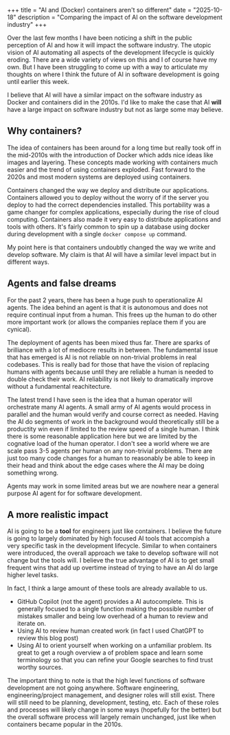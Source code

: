 +++
title = "AI and (Docker) containers aren't so different"
date = "2025-10-18"
description = "Comparing the impact of AI on the software development industry"
+++

Over the last few months I have been noticing a shift in the public perception of AI and how it will impact the software industry.
The utopic vision of AI automating all aspects of the development lifecycle is quickly eroding.
There are a wide variety of views on this and I of course have my own. But I have been struggling to come up with a way to articulate my thoughts on where I think the future of AI in software development is going until earlier this week.

I believe that AI will have a similar impact on the software industry as Docker and containers did in the 2010s.
I'd like to make the case that AI **will** have a large impact on software industry but not as large some may believe.

## Why containers?

The idea of containers has been around for a long time but really took off in the mid-2010s with the introduction of Docker which adds nice ideas like images and layering. These concepts made working with containers much easier and the trend of using containers exploded. Fast forward to the 2020s and most modern systems are deployed using containers.

Containers changed the way we deploy and distribute our applications. Containers allowed you to deploy without the worry of if the server you deploy to had the correct dependencies installed. This portability was a game changer for complex applications, especially during the rise of cloud computing.
Containers also made it very easy to distribute applications and tools with others. It's fairly common to spin up a database using docker during development with a single `docker compose up` command.

My point here is that containers undoubtly changed the way we write and develop software.
My claim is that AI will have a similar level impact but in different ways.

## Agents and false dreams

For the past 2 years, there has been a huge push to operationalize AI agents.
The idea behind an agent is that it is autonomous and does not require continual input from a human.
This frees up the human to do other more important work (or allows the companies replace them if you are cynical).

The deployment of agents has been mixed thus far. There are sparks of brilliance with a lot of mediocre results in between.
The fundamental issue that has emerged is AI is not reliable on non-trivial problems in real codebases.
This is really bad for those that have the vision of replacing humans with agents because until they are reliable a human is needed to double check their work.
AI reliability is not likely to dramatically improve without a fundamental reachitecture.

The latest trend I have seen is the idea that a human operator will orchestrate many AI agents.
A small army of AI agents would process in parallel and the human would verify and course correct as needed.
Having the AI do segments of work in the background would theoretically still be a productity win even if limited to the review speed of a single human.
I think there is some reasonable application here but we are limited by the cognative load of the human operator.
I don't see a world where we are scale pass 3-5 agents per human on any non-trivial problems.
There are just too many code changes for a human to reasonably be able to keep in their head and think about the edge cases where the AI may be doing something wrong.

Agents may work in some limited areas but we are nowhere near a general purpose AI agent for for software development.

## A more realistic impact

AI is going to be a **tool** for engineers just like containers.
I believe the future is going to largely dominated by high focused AI tools that accompish a very specific task in the development lifecycle.
Similar to when containers were introduced, the overall approach we take to develop software will not change but the tools will.
I believe the true advantage of AI is to get small frequent wins that add up overtime instead of trying to have an AI do large higher level tasks.

In fact, I think a large amount of these tools are already available to us.

* GitHub Copilot (not the agent) provides a AI autocomplete. This is generally focused to a single function making the possible number of mistakes smaller and being low overhead of a human to review and iterate on.
* Using AI to review human created work (in fact I used ChatGPT to review this blog post)
* Using AI to orient yourself when working on a unfamiliar problem. Its great to get a rough overview a of problem space and learn some terminology so that you can refine your Google searches to find trust worthy sources.

The important thing to note is that the high level functions of software development are not going anywhere.
Software engineering, engineering/project management, and designer roles will still exist.
There will still need to be planning, development, testing, etc.
Each of these roles and processes will likely change in some ways (hopefully for the better) but the overall software process will largely remain unchanged, just like when containers became popular in the 2010s.


